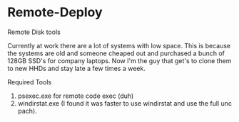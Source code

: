 # Remote-Deploy

Remote Disk tools

Currently at work there are a lot of systems with low space. This is because the systems are old and someone cheaped out and purchased a bunch of 128GB SSD's for company laptops. Now I'm the guy that get's to clone them to new HHDs and stay late a few times a week.


Required Tools
1. psexec.exe for remote code exec (duh)
2. windirstat.exe (I found it was faster to use windirstat and use the full unc pach).
